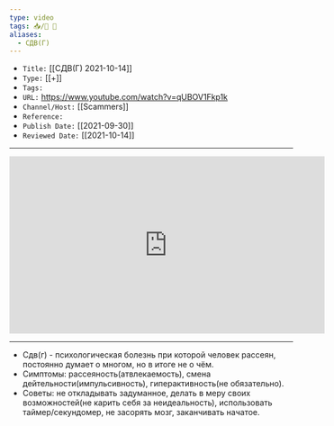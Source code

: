 ```yaml
---
type: video
tags: 📥️/🎥️ 🧠
aliases: 
  - СДВ(Г)
---
```




- `Title:` [[СДВ(Г) 2021-10-14]]
- `Type:` [[+]]
- `Tags:` 
- `URL:` https://www.youtube.com/watch?v=qUBOV1Fkp1k
- `Channel/Host:` [[Scammers]]
- `Reference:` 
- `Publish Date:` [[2021-09-30]]
- `Reviewed Date:` [[2021-10-14]]

---

<center><iframe width="560" height="315" src="https://www.youtube.com/watch?v=qUBOV1Fkp1k" frameborder="0" allow="accelerometer; autoplay; encrypted-media; gyroscope; picture-in-picture" allowfullscreen></iframe></center>

---

- Сдв(г) - психологическая болезнь при которой человек рассеян, постоянно думает о многом, но в итоге не о чём.
- Симптомы: рассеяность(атвлекаемость), смена дейтельности(импульсивность), гиперактивность(не обязательно).
- Советы: не откладывать задуманное, делать в меру своих возможностей(не карить себя за неидеальность), использовать таймер/секундомер, не засорять мозг, заканчивать начатое.